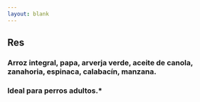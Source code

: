 ```yaml
---
layout: blank
---
```

<turbo-frame id="the_pit" loading="lazy">
  <div style="background-image: url('../../assets/img/circles/escarapela_res.jpg')"
  class="bg-cover rounded-full animate-fade-in-down">
    <div class="escarapela md:w-96 md:h-96 border-lacre-300">
      <h2 class="text-4xl">Res</h2>
      <h3 class="py-2 mx-8 text-xl font-bold text-center">
        Arroz integral, papa, arverja verde, aceite de canola, zanahoria, espinaca, calabacín, manzana.
      </h3>
      <h3 class="mx-8 text-xl">Ideal para perros adultos.*</h3>
    </div>
  </div>
</turbo-frame>
